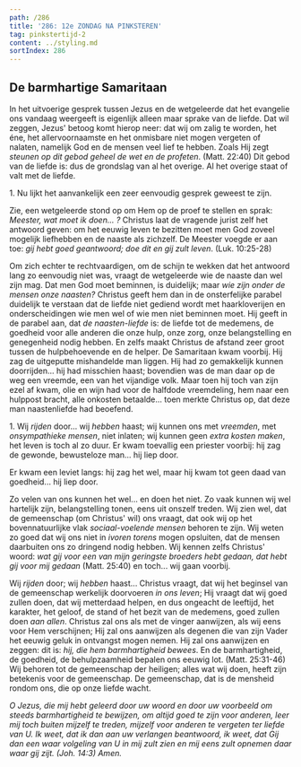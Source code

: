 ```yaml
---
path: /286
title: '286: 12e ZONDAG NA PINKSTEREN'
tag: pinkstertijd-2
content: ../styling.md
sortIndex: 286
---
```


## De barmhartige Samaritaan

In het uitvoerige gesprek tussen Jezus en de wetgeleerde dat het evangelie ons vandaag weergeeft is eigenlijk alleen maar sprake van de liefde. Dat wil zeggen, Jezus' betoog komt hierop neer: dat wij om zalig te worden, het éne, het allervoornaamste en het onmisbare niet mogen vergeten of nalaten, namelijk God en de mensen veel lief te hebben. Zoals Hij zegt _steunen op dit gebod geheel de wet en de profeten_. (Matt. 22:40) Dit gebod van de liefde is: dus de grondslag van al het overige. Al het overige staat of valt met de liefde.

1\. Nu lijkt het aanvankelijk een zeer eenvoudig gesprek geweest te zijn.

Zie, een wetgeleerde stond op om Hem op de proef te stellen en sprak: _Meester, wat moet ik doen... ?_ Christus laat de vragende jurist zelf het antwoord geven: om het eeuwig leven te bezitten moet men God zoveel mogelijk liefhebben en de naaste als zichzelf. De Meester voegde er aan toe: _gij hebt goed geantwoord; doe dit en gij zult leven_. (Luk. 10:25-28)

Om zich echter te rechtvaardigen, om de schijn te wekken dat het antwoord lang zo eenvoudig niet was, vraagt de wetgeleerde wie de naaste dan wel zijn mag. Dat men God moet beminnen, is duidelijk; maar _wie zijn onder de mensen onze naasten?_ Christus geeft hem dan in de onsterfelijke parabel duidelijk te verstaan dat de liefde niet gediend wordt met haarkloverijen en onderscheidingen wie men wel of wie men niet beminnen moet. Hij geeft in de parabel aan, dat _de naasten-liefde_ is: de liefde tot de medemens, de goedheid voor alle anderen die onze hulp, onze zorg, onze belangstelling en genegenheid nodig hebben. En zelfs maakt Christus de afstand zeer groot tussen de hulpbehoevende en de helper. De Samaritaan kwam voorbij. Hij zag de uitgeputte mishandelde man liggen. Hij had zo gemakkelijk kunnen doorrijden... hij had misschien haast; bovendien was de man daar op de weg een vreemde, een van het vijandige volk. Maar toen hij toch van zijn ezel af kwam, olie en wijn had voor de halfdode vreemdeling, hem naar een hulppost bracht, alle onkosten betaalde... toen merkte Christus op, dat deze man naastenliefde had beoefend.

1\. Wij _rijden_ door... wij _hebben_ haast; wij kunnen ons met _vreemden_, met _onsympathieke mensen_, niet inlaten; wij kunnen geen _extra kosten maken_, het leven is toch al zo duur. Er kwam toevallig een priester voorbij: hij zag de gewonde, bewusteloze man... hij liep door.

Er kwam een leviet langs: hij zag het wel, maar hij kwam tot geen daad van goedheid... hij liep door.

Zo velen van ons kunnen het wel... en doen het niet. Zo vaak kunnen wij wel hartelijk zijn, belangstelling tonen, eens uit onszelf treden. Wij zien wel, dat de gemeenschap (om Christus' wil) ons vraagt, dat ook wij op het bovennatuurlijke vlak _sociaal-voelende mensen_ behoren te zijn. Wij weten zo goed dat wij ons niet in _ivoren torens_ mogen opsluiten, dat de mensen daarbuiten ons zo dringend nodig hebben. Wij kennen zelfs Christus' woord: _wat gij voor een van mijn geringste broeders hebt gedaan, dat hebt gij voor mij gedaan_ (Matt. 25:40) en toch... wij gaan voorbij.

Wij _rijden_ door; wij _hebben_ haast... Christus vraagt, dat wij het beginsel van de gemeenschap werkelijk doorvoeren _in ons leven_; Hij vraagt dat wij goed zullen doen, dat wij metterdaad helpen, en dus ongeacht de leeftijd, het karakter, het geloof, de stand of het bezit van de medemens, goed zullen doen _aan allen_. Christus zal ons als met de vinger aanwijzen, als wij eens voor Hem verschijnen; Hij zal ons aanwijzen als degenen die van zijn Vader het eeuwig geluk in ontvangst mogen nemen. Hij zal ons aanwijzen en zeggen: dit is: _hij, die hem barmhartigheid bewees_. En de barmhartigheid, de goedheid, de behulpzaamheid bepalen ons eeuwig lot. (Matt. 25:31-46) Wij behoren tot de gemeenschap der heiligen; alles wat wij doen, heeft zijn betekenis voor de gemeenschap. De gemeenschap, dat is de mensheid rondom ons, die op onze liefde wacht.

_O Jezus, die mij hebt geleerd door uw woord en door uw voorbeeld om steeds barmhartigheid te bewijzen, om altijd goed te zijn voor anderen, leer mij toch buiten mijzelf te treden, mijzelf voor anderen te vergeten ter liefde van U. Ik weet, dat ik dan aan uw verlangen beantwoord, ik weet, dat Gij dan een waar volgeling van U in mij zult zien en mij eens zult opnemen daar waar gij zijt. (Joh. 14:3) Amen._
